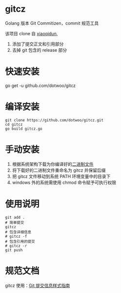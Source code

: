 # gitcz

Golang 版本 Git Commitizen，commit 规范工具

该项目 clone 自 [xiaoqidun](https://github.com/xiaoqidun/gitcz),

1. 添加了提交正文和引用部分
2. 去掉 git 包含的 release 部分

# 快速安装

go get -u github.com/dotwoo/gitcz

# 编译安装

```
git clone https://github.com/dotwoo/gitcz.git
cd gitcz
go build gitcz.go
```

# 手动安装

1. 根据系统架构下载为你编译好的[二进制文件](https://github.com/dotwoo/gitcz/releases)
2. 将下载好的二进制文件重命名为 gitcz 并保留后缀
3. 把 gitcz 文件移动到系统 PATH 环境变量中的目录下
4. windows 外的系统需使用 chmod 命令赋予可执行权限

# 使用说明

```shell
git add .
# 简单提交
gitcz
# 包含详细信息
# gitcz -f
# 包含引用的提交
# gitcz -r
git push
```

# 规范文档

gitcz 使用：[Git 提交信息样式指南](https://github.com/udacity/frontend-nanodegree-styleguide-zh/blob/master/%E5%89%8D%E7%AB%AF%E5%B7%A5%E7%A8%8B%E5%B8%88%E7%BA%B3%E7%B1%B3%E5%AD%A6%E4%BD%8D%E6%A0%B7%E5%BC%8F%E6%8C%87%E5%8D%97%20-%20Git.md)
